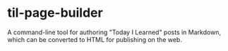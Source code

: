 # til-page-builder
A command-line tool for authoring "Today I Learned" posts in Markdown, which can be converted to HTML for publishing on the web.
